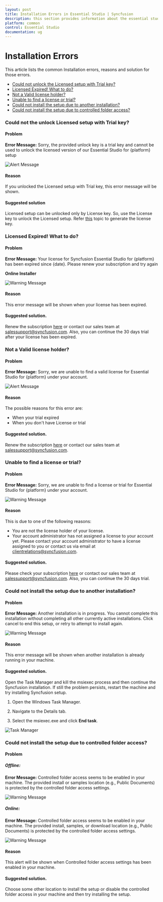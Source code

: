 ```yaml
---
layout: post
title: Installation Errors in Essential Studio | Syncfusion
description: this section provides information about the essential studio installation errors and steps for resolving it
platform: common
control: Essential Studio
documentation: ug
---
```


# Installation Errors

This article lists the common Installation errors, reasons and solution for those errors.

* [Could not unlock the Licensed setup with Trial key?](https://help.syncfusion.com/common/essential-studio/installation/installation-errors#could-not-unlock-the-licensed-setup-with-trial-key)
* [Licensed Expired! What to do?](https://help.syncfusion.com/common/essential-studio/installation/installation-errors#licensed-expired-what-to-do)
* [Not a Valid license holder?](https://help.syncfusion.com/common/essential-studio/installation/installation-errors#not-a-valid-license-holder)
* [Unable to find a license or trial?](https://help.syncfusion.com/common/essential-studio/installation/installation-errors#unable-to-find-a-license-or-trial)
* [Could not install the setup due to another installation?](https://help.syncfusion.com/common/essential-studio/installation/installation-errors#could-not-install-the-setup-due-to-another-installation)
* [Could not install the setup due to controlled folder access?](http://help.syncfusion.com/common/essential-studio/installation/installation-errors#could-not-install-the-setup-due-to-controlled-folder-access)

### Could not the unlock Licensed setup with Trial key?

#### Problem

**Error Message:** Sorry, the provided unlock key is a trial key and cannot be used to unlock the licensed version of our Essential Studio for {platform} setup

![Alert Message](Errors/Installation_Errors_img1.png)

#### Reason

If you unlocked the Licensed setup with Trial key, this error message will be shown.

#### Suggested solution

Licensed setup can be unlocked only by License key. So, use the License key to unlock the Licensed setup. Refer [this](http://syncfusion.com/kb/2326) topic to generate the license key.


### Licensed Expired! What to do?

#### Problem

**Error Message:** Your license for Syncfusion Essential Studio for {platform} has been expired since {date}. Please renew your subscription and try again

**Online Installer**

![Warning Message](Errors/Installation_Errors_img2.png)

#### Reason

This error message will be shown when your license has been expired.

#### Suggested solution.

Renew the subscription [here](https://www.syncfusion.com/sales/products) or contact our sales team at <salessupport@syncfusion.com>. Also, you can continue the 30 days trial after your license has been expired.


### Not a Valid license holder?

#### Problem

**Error Message:** Sorry, we are unable to find a valid license for Essential Studio for {platform} under your account.

![Alert Message](Errors/Installation_Errors_img3.PNG)

#### Reason

The possible reasons for this error are:

* When your trial expired
* When you don't have License or trial

#### Suggested solution.

Renew the subscription [here](https://www.syncfusion.com/sales/products) or contact our sales team at <salessupport@syncfusion.com>.

### Unable to find a license or trial?

#### Problem

**Error Message:** Sorry, we are unable to find a license or trial for Essential Studio for {platform} under your account.

![Warning Message](Errors/Installation_Errors_img6.PNG)

#### Reason

This is due to one of the following reasons:

* You are not the license holder of your license. 
* Your account administrator has not assigned a license to your account yet. Please contact your account administrator to have a license assigned to you or contact us via email at <clientrelations@syncfusion.com>.

#### Suggested solution.

Please check your subscription [here](https://www.syncfusion.com/sales/products) or contact our sales team at <salessupport@syncfusion.com>. Also, you can continue the 30 days trial.

### Could not install the setup due to another installation?

#### Problem

**Error Message:** Another installation is in progress. You cannot complete this installation without completing all other currently active installations. Click cancel to end this setup, or retry to attempt to install again.

![Warning Message](Errors/Installation_Errors_img4.png)

#### Reason

This error message will be shown when another installation is already running in your machine. 

#### Suggested solution.

Open the Task Manager and kill the msiexec process and then continue the Syncfusion installation. If still the problem persists, restart the machine and try installing Syncfusion setup.

1. Open the Windows Task Manager.

2. Navigate to the Details tab.

3. Select the msiexec.exe and click **End task**.

![Task Manager](Errors/Installation_Errors_img5.png)

### Could not install the setup due to controlled folder access?

#### Problem

##### Offline:

**Error Message:** Controlled folder access seems to be enabled in your machine. The provided install or samples location (e.g., Public Documents) is protected by the controlled folder access settings.

![Warning Message](Errors/Installation_Errors_img7.png)

##### Online:

**Error Message:** Controlled folder access seems to be enabled in your machine. The provided install, samples, or download location (e.g., Public Documents) is protected by the controlled folder access settings.

![Warning Message](Errors/Installation_Errors_img8.png)

#### Reason

This alert will be shown when Controlled folder access settings has been enabled in your machine. 

#### Suggested solution.

Choose some other location to install the setup or disable the controlled folder access in your machine and then try installing the setup.



